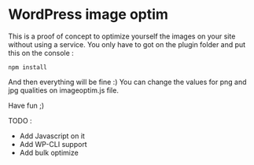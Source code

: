 # WordPress image optim #

This is a proof of concept to optimize yourself the images on your site without using a service.
You only have to got on the plugin folder and put this on the console :

```
npm install
```

And then everything will be fine :)
You can change the values for png and jpg qualities on imageoptim.js file.

Have fun ;)

TODO :
 * Add Javascript on it
 * Add WP-CLI support
 * Add bulk optimize